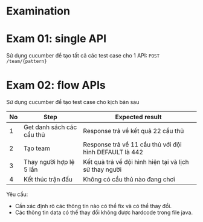 # Examination

# Exam 01: single API 
Sử dụng cucumber để tạo tất cả các test case cho 1 API: `POST /team/{pattern}`

# Exam 02: flow APIs
Sử dụng cucumber để tạo test case cho kịch bản sau

| No    | Step                      | Expected result                                           |
| ----- | ------------------------- | --------------------------------------------------------- | 
| 1     | Get danh sách các cầu thủ | Response trả về kết quả 22 cầu thủ                        |
| 2     | Tạo team                  | Response trả về 11 cầu thủ với đội hình DEFAULT là 442    | 
| 3     | Thay người hợp lệ 5 lần   | Kết quả trả về đội hình hiện tại và lịch sử thay người    | 
| 4     | Kết thúc trận đấu         | Không có cầu thủ nào đang chơi                            |

Yêu cầu:
- Cần xác định rõ các thông tin nào có thể fix và có thể thay đổi. 
- Các thông tin data có thể thay đổi không được hardcode trong file java.